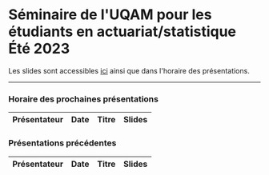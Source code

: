 # Séminaire de l'UQAM pour les étudiants en actuariat/statistique <br> Été 2023



Les slides sont accessibles [ici](Slides/) ainsi que dans l'horaire des présentations.

---
### Horaire des prochaines présentations
**Présentateur** | **Date** | **Titre** | **Slides**
:---: | :---: | :---: | :---:

### Présentations précédentes
**Présentateur** | **Date** | **Titre** | **Slides**
:---: | :---: | :---: | :---:
